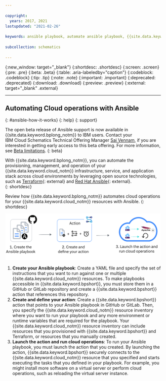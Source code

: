 ```yaml
---

copyright:
  years: 2017, 2021
lastupdated: "2021-02-26"

keywords: ansible playbook, automate ansible playbook, {{site.data.keyword.cloud_notm}}

subcollection: schematics

---
```

{:new_window: target="_blank"}
{:shortdesc: .shortdesc}
{:screen: .screen}
{:pre: .pre}
{:beta: .beta}
{:table: .aria-labeledby="caption"} 
{:codeblock: .codeblock}
{:tip: .tip}
{:note: .note}
{:important: .important}
{:deprecated: .deprecated}
{:download: .download}
{:preview: .preview}
{:external: target="_blank" .external}

---

## Automating Cloud operations with Ansible
{: #ansible-how-it-works}
{: help}
{: support}

   The open beta release of Ansible support is now available in {{site.data.keyword.bplong_notm}} to IBM users. Contact your IBM Cloud Schematics Technical Offering Manager [Sai Vennam](mailto:svennam@us.ibm.com), if you are interested in getting early access to this beta offering. For more information, see [Beta limitations](/docs/schematics?topic=schematics-schematics-limitations#beta-limitations).
   {: beta}

With {{site.data.keyword.bplong_notm}}, you can automate the provisioning, management, and operation of your {{site.data.keyword.cloud_notm}} infrastructure, service, and application stack across cloud environments by leveraging open source technologies, such as [Terraform](https://www.terraform.io/){: external} and [Red Hat Ansible](https://www.ansible.com/){: external}.  
{: shortdesc}

Review how {{site.data.keyword.bplong_notm}} automates cloud operations for your {{site.data.keyword.cloud_notm}} resources with Ansible. 
{: shortdesc}

<img src="images/ansible_flow.png" alt="Automating cloud operations for {{site.data.keyword.cloud_notm}} resources" width="600" style="width: 600px; border-style: none"/>

1. **Create your Ansible playbook**: Create a YAML file and specify the set of instructions that you want to run against one or multiple {{site.data.keyword.cloud_notm}} resources. To make playbooks accessible in {{site.data.keyword.bpshort}}, you must store them in a GitHub or GitLab repository and create a {{site.data.keyword.bpshort}} action that references this repository. 
2. **Create and define your action**: Create a {{site.data.keyword.bpshort}} action that points to your Ansible playbook in GitHub or GitLab. Then, you specify the {{site.data.keyword.cloud_notm}} resource inventory where you want to run your playbook and any more environment or runtime variables that are required for the playbook. Your {{site.data.keyword.cloud_notm}} resource inventory can include resources that you provisioned with {{site.data.keyword.bpshort}} and Terraform, or resources that you manually created. 
3. **Launch the action and run cloud operations**: To run your Ansible playbook, you must launch the action that you created. By launching the action, {{site.data.keyword.bpshort}} securely connects to the {{site.data.keyword.cloud_notm}} resource that you specified and starts executing the tasks that you defined in your playbook. For example, you might install more software on a virtual server or perform cloud operations, such as reloading the virtual server instance.


